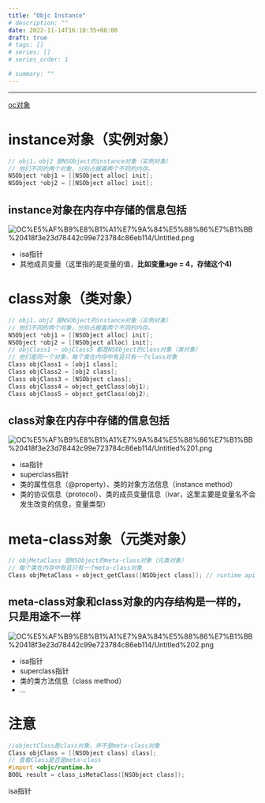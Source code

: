 ```yaml
---
title: "Objc Instance"
# description: ""
date: 2022-11-14T16:10:35+08:00
draft: true
# tags: []
# series: []
# series_order: 1

# summary: ""
---
```



---

[oc对象](OC%E5%AF%B9%E8%B1%A1%E7%9A%84%E5%88%86%E7%B1%BB%20418f3e23d78442c99e723784c86eb114/oc%E5%AF%B9%E8%B1%A1%207198b5cb8fca4a4a92a2ca411309a78e.csv)

# instance对象（实例对象）

```objectivec
// obj1，obj2 是NSObject的instance对象（实例对象）
// 他们不同的两个对象，分别占据着两个不同的内存。
NSObject *obj1 = [[NSObject alloc] init];
NSObject *obj2 = [[NSObject alloc] init];
```

## instance对象在内存中存储的信息包括

![OC%E5%AF%B9%E8%B1%A1%E7%9A%84%E5%88%86%E7%B1%BB%20418f3e23d78442c99e723784c86eb114/Untitled.png](OC%E5%AF%B9%E8%B1%A1%E7%9A%84%E5%88%86%E7%B1%BB%20418f3e23d78442c99e723784c86eb114/Untitled.png)

- isa指针
- 其他成员变量（这里指的是变量的值，**比如变量age = 4，存储这个4)**

# class对象（类对象）

```objectivec
// obj1，obj2 是NSObject的instance对象（实例对象）
// 他们不同的两个对象，分别占据着两个不同的内存。
NSObject *obj1 = [[NSObject alloc] init];
NSObject *obj2 = [[NSObject alloc] init];
// objClass1 ~ objClass5 都是NSObject的class对象（类对象）
// 他们是同一个对象，每个类在内存中有且只有一个class对象
Class objClass1 = [obj1 class];
Class objClass2 = [obj2 class];
Class objClass3 = [NSObject class];
Class objClass4 = object_getClass(obj1);
Class objClass5 = object_getClass(obj2);
```

## class对象在内存中存储的信息包括

![OC%E5%AF%B9%E8%B1%A1%E7%9A%84%E5%88%86%E7%B1%BB%20418f3e23d78442c99e723784c86eb114/Untitled%201.png](OC%E5%AF%B9%E8%B1%A1%E7%9A%84%E5%88%86%E7%B1%BB%20418f3e23d78442c99e723784c86eb114/Untitled%201.png)

- isa指针
- superclass指针
- 类的属性信息（@property）、类的对象方法信息（instance method）
- 类的协议信息（protocol）、类的成员变量信息（ivar，这里主要是变量名不会发生改变的信息，变量类型）

# meta-class对象（元类对象）

```objectivec
// objMetaClass 是NSObject的meta-class对象（元类对象）
// 每个类在内存中有且只有一个meta-class对象
Class objMetaClass = object_getClass([NSObject class]); // runtime api
```

## meta-class对象和class对象的内存结构是一样的，只是用途不一样

![OC%E5%AF%B9%E8%B1%A1%E7%9A%84%E5%88%86%E7%B1%BB%20418f3e23d78442c99e723784c86eb114/Untitled%202.png](OC%E5%AF%B9%E8%B1%A1%E7%9A%84%E5%88%86%E7%B1%BB%20418f3e23d78442c99e723784c86eb114/Untitled%202.png)

- isa指针
- superclass指针
- 类的类方法信息（class method）
- ...

# 注意

```objectivec
//objectClass是class对象，并不是meta-class对象
Class objClass = [[NSObject class] class];
// 查看Class是否是meta-class
#import <objc/runtime.h>
BOOL result = class_isMetaClass([NSObject class]);
```

isa指针